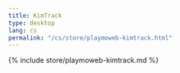 ```yaml
---
title: KimTrack
type: desktop
lang: cs
permalink: "/cs/store/playmoweb-kimtrack.html"
---
```


{% include store/playmoweb-kimtrack.md %}
